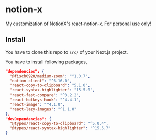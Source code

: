 # notion-x

My customization of NotionX's react-notion-x. For personal use only!

## Install

You have to clone this repo to `src/` of your Next.js project.

You have to install following packages,

```json
"dependencies": {
  "@fisch0920/medium-zoom": "^1.0.7",
  "notion-client": "^6.16.0",
  "react-copy-to-clipboard": "5.1.0",
  "react-syntax-highlighter": "15.5.0",
  "react-fast-compare": "^3.2.2",
  "react-hotkeys-hook": "^4.4.1",
  "react-image": "^4.1.0",
  "react-lazy-images": "^1.1.0"
},
"devDependencies": {
  "@types/react-copy-to-clipboard": "^5.0.4",
  "@types/react-syntax-highlighter": "^15.5.7"
}
```
